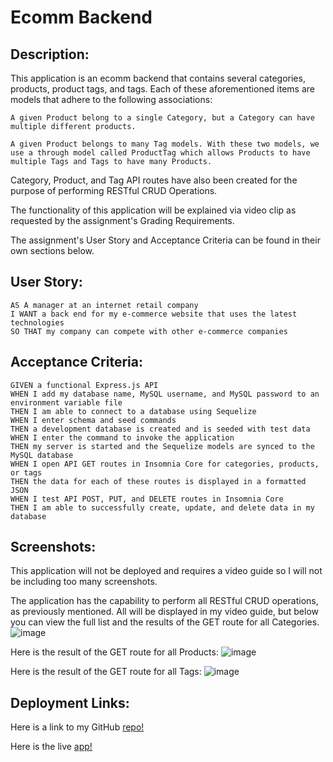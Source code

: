 # Ecomm Backend

## Description:

This application is an ecomm backend that contains several categories, products, product tags, and tags. Each of these aforementioned items are models that adhere to the following associations:

`A given Product belong to a single Category, but a Category can have multiple different products.`

`A given Product belongs to many Tag models. With these two models, we use a through model called ProductTag which allows Products to have multiple Tags and Tags to have many Products.`

Category, Product, and Tag API routes have also been created for the purpose of performing RESTful CRUD Operations.

The functionality of this application will be explained via video clip as requested by the assignment's Grading Requirements.

The assignment's User Story and Acceptance Criteria can be found in their own sections below.

## User Story:

```
AS A manager at an internet retail company
I WANT a back end for my e-commerce website that uses the latest technologies
SO THAT my company can compete with other e-commerce companies
```

## Acceptance Criteria:

```
GIVEN a functional Express.js API
WHEN I add my database name, MySQL username, and MySQL password to an environment variable file
THEN I am able to connect to a database using Sequelize
WHEN I enter schema and seed commands
THEN a development database is created and is seeded with test data
WHEN I enter the command to invoke the application
THEN my server is started and the Sequelize models are synced to the MySQL database
WHEN I open API GET routes in Insomnia Core for categories, products, or tags
THEN the data for each of these routes is displayed in a formatted JSON
WHEN I test API POST, PUT, and DELETE routes in Insomnia Core
THEN I am able to successfully create, update, and delete data in my database
```

## Screenshots:

This application will not be deployed and requires a video guide so I will not be including too many screenshots.

The application has the capability to perform all RESTful CRUD operations, as previously mentioned. All will be displayed in my video guide, but below you can view the full list and the results of the GET route for all Categories.
![image](https://user-images.githubusercontent.com/112277445/215362705-20c1ba6f-6e78-4fd9-9a74-f1ff54ff6907.png)

Here is the result of the GET route for all Products:
![image](https://user-images.githubusercontent.com/112277445/215362631-6dbdbda5-dc6e-4876-b18c-d7c772c53349.png)

Here is the result of the GET route for all Tags:
![image](https://user-images.githubusercontent.com/112277445/215362670-6df45987-ae9f-4caa-9f70-c03c851b0d4b.png)

## Deployment Links:

Here is a link to my GitHub [repo!](https://github.com/roldanmoncada/ecomm-backend)

Here is the live [app!](https://roldanmoncada.github.io/ecomm-backend)

